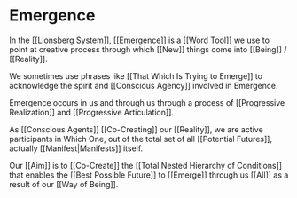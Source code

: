 # Emergence

In the [[Lionsberg System]], [[Emergence]] is a [[Word Tool]] we use to point at creative process through which [[New]] things come into [[Being]] / [[Reality]]. 

We sometimes use phrases like [[That Which Is Trying to Emerge]] to acknowledge the spirit and [[Conscious Agency]] involved in Emergence. 

Emergence occurs in us and through us through a process of [[Progressive Realization]] and [[Progressive Articulation]].  

As [[Conscious Agents]] [[Co-Creating]] our [[Reality]], we are active participants in Which One, out of the total set of all [[Potential Futures]], actually [[Manifest|Manifests]] itself.  

Our [[Aim]] is to [[Co-Create]] the [[Total Nested Hierarchy of Conditions]] that enables the [[Best Possible Future]] to [[Emerge]] through us [[All]] as a result of our [[Way of Being]]. 